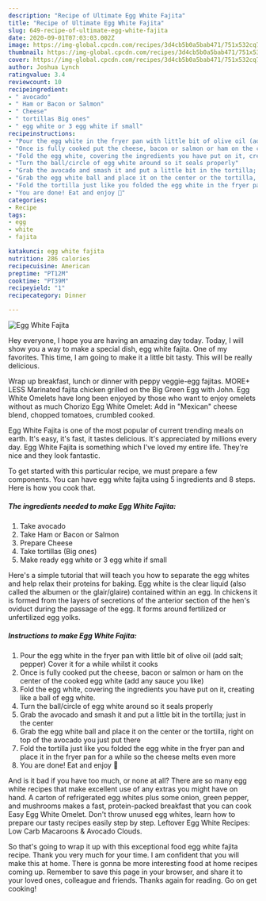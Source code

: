 ```yaml
---
description: "Recipe of Ultimate Egg White Fajita"
title: "Recipe of Ultimate Egg White Fajita"
slug: 649-recipe-of-ultimate-egg-white-fajita
date: 2020-09-01T07:03:03.002Z
image: https://img-global.cpcdn.com/recipes/3d4cb5b0a5bab471/751x532cq70/egg-white-fajita-recipe-main-photo.jpg
thumbnail: https://img-global.cpcdn.com/recipes/3d4cb5b0a5bab471/751x532cq70/egg-white-fajita-recipe-main-photo.jpg
cover: https://img-global.cpcdn.com/recipes/3d4cb5b0a5bab471/751x532cq70/egg-white-fajita-recipe-main-photo.jpg
author: Joshua Lynch
ratingvalue: 3.4
reviewcount: 10
recipeingredient:
- " avocado"
- " Ham or Bacon or Salmon"
- " Cheese"
- " tortillas Big ones"
- " egg white or 3 egg white if small"
recipeinstructions:
- "Pour the egg white in the fryer pan with little bit of olive oil (add salt; pepper) Cover it for a while whilst it cooks"
- "Once is fully cooked put the cheese, bacon or salmon or ham on the center of the cooked egg white (add any sauce you like)"
- "Fold the egg white, covering the ingredients you have put on it, creating like a ball of egg white."
- "Turn the ball/circle of egg white around so it seals properly"
- "Grab the avocado and smash it and put a little bit in the tortilla; just in the center"
- "Grab the egg white ball and place it on the center or the tortilla, right on top of the avocado you just put there"
- "Fold the tortilla just like you folded the egg white in the fryer pan and place it in the fryer pan for a while so the cheese melts even more"
- "You are done! Eat and enjoy 💜"
categories:
- Recipe
tags:
- egg
- white
- fajita

katakunci: egg white fajita 
nutrition: 286 calories
recipecuisine: American
preptime: "PT12M"
cooktime: "PT39M"
recipeyield: "1"
recipecategory: Dinner

---
```



![Egg White Fajita](https://img-global.cpcdn.com/recipes/3d4cb5b0a5bab471/751x532cq70/egg-white-fajita-recipe-main-photo.jpg)

Hey everyone, I hope you are having an amazing day today. Today, I will show you a way to make a special dish, egg white fajita. One of my favorites. This time, I am going to make it a little bit tasty. This will be really delicious.

Wrap up breakfast, lunch or dinner with peppy veggie-egg fajitas. MORE+ LESS Marinated fajita chicken grilled on the Big Green Egg with John. Egg White Omelets have long been enjoyed by those who want to enjoy omelets without as much Chorizo Egg White Omelet: Add in &#34;Mexican&#34; cheese blend, chopped tomatoes, crumbled cooked.

Egg White Fajita is one of the most popular of current trending meals on earth. It's easy, it's fast, it tastes delicious. It's appreciated by millions every day. Egg White Fajita is something which I've loved my entire life. They're nice and they look fantastic.


To get started with this particular recipe, we must prepare a few components. You can have egg white fajita using 5 ingredients and 8 steps. Here is how you cook that.

<!--inarticleads1-->

##### The ingredients needed to make Egg White Fajita:

1. Take  avocado
1. Take  Ham or Bacon or Salmon
1. Prepare  Cheese
1. Take  tortillas (Big ones)
1. Make ready  egg white or 3 egg white if small


Here&#39;s a simple tutorial that will teach you how to separate the egg whites and help relax their proteins for baking. Egg white is the clear liquid (also called the albumen or the glair/glaire) contained within an egg. In chickens it is formed from the layers of secretions of the anterior section of the hen&#39;s oviduct during the passage of the egg. It forms around fertilized or unfertilized egg yolks. 

<!--inarticleads2-->

##### Instructions to make Egg White Fajita:

1. Pour the egg white in the fryer pan with little bit of olive oil (add salt; pepper) Cover it for a while whilst it cooks
1. Once is fully cooked put the cheese, bacon or salmon or ham on the center of the cooked egg white (add any sauce you like)
1. Fold the egg white, covering the ingredients you have put on it, creating like a ball of egg white.
1. Turn the ball/circle of egg white around so it seals properly
1. Grab the avocado and smash it and put a little bit in the tortilla; just in the center
1. Grab the egg white ball and place it on the center or the tortilla, right on top of the avocado you just put there
1. Fold the tortilla just like you folded the egg white in the fryer pan and place it in the fryer pan for a while so the cheese melts even more
1. You are done! Eat and enjoy 💜


And is it bad if you have too much, or none at all? There are so many egg white recipes that make excellent use of any extras you might have on hand. A carton of refrigerated egg whites plus some onion, green pepper, and mushrooms makes a fast, protein-packed breakfast that you can cook Easy Egg White Omelet. Don&#39;t throw unused egg whites, learn how to prepare our tasty recipes easily step by step. Leftover Egg White Recipes: Low Carb Macaroons &amp; Avocado Clouds. 

So that's going to wrap it up with this exceptional food egg white fajita recipe. Thank you very much for your time. I am confident that you will make this at home. There is gonna be more interesting food at home recipes coming up. Remember to save this page in your browser, and share it to your loved ones, colleague and friends. Thanks again for reading. Go on get cooking!
